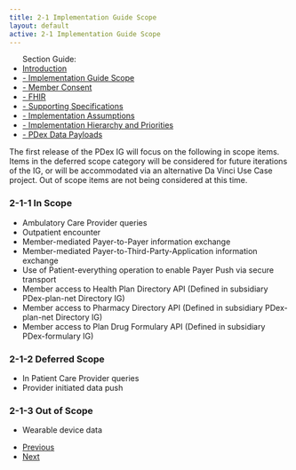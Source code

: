 ```yaml
---
title: 2-1 Implementation Guide Scope
layout: default
active: 2-1 Implementation Guide Scope
---
```


<ul id="markdown-toc">
	Section Guide:
  <li><a href="2_Introduction.html" id="markdown-toc-introduction">Introduction</a></li>
  <li><a href="2-1_Implementation_Guide_Scope.html" id="markdown-toc-scope">- Implementation Guide Scope</a></li>
  <li><a href="2-2_Member_Consent.html" id="markdown-toc-consent">- Member Consent</a></li>
	<li><a href="2-3_FHIR.html" id="markdown-toc-fhir">- FHIR</a></li>
	<li><a href="2-4_Supporting_Specifications.html" id="markdown-toc-supportingspecifications">- Supporting Specifications</a></li>
	<li><a href="2-5_Implementation_Assumptions.html" id="markdown-toc-assumptions">- Implementation Assumptions</a></li>
	<li><a href="2-6_Implementation_Hierarchy_and_Priorities.html" id="markdown-toc-hierarchy">- Implementation Hierarchy and Priorities</a></li>
	<li><a href="2-7_PDex_Data_Payloads.html" id="markdown-toc-payloads">- PDex Data Payloads</a></li>
</ul>

The first release of the PDex IG will focus on the following in scope items. Items in the deferred scope category will be considered for future iterations of the IG, or will be accommodated via an alternative Da Vinci Use Case project. Out of scope items are not being considered at this time.
	
### 2-1-1 In Scope
	
- Ambulatory Care Provider queries
- Outpatient encounter
- Member-mediated Payer-to-Payer information exchange
- Member-mediated Payer-to-Third-Party-Application information exchange
- Use of Patient-everything operation to enable Payer Push via secure transport
- Member access to Health Plan Directory API (Defined in subsidiary PDex-plan-net Directory IG)
- Member access to Pharmacy Directory API (Defined in subsidiary PDex-plan-net Directory IG)
- Member access to Plan Drug Formulary API (Defined in subsidiary PDex-formulary IG)
	
### 2-1-2 Deferred Scope
	
- In Patient Care Provider queries
- Provider initiated data push
	
### 2-1-3 Out of Scope
	
- Wearable device data

<ul>
  <li><a href="2_Introduction.html" >Previous</a></li>
  <li><a href="2-2_Member_Consent.html" >Next</a></li>
</ul>